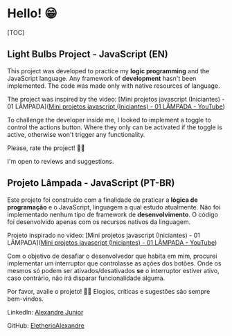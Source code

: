 





# Hello! 😁

[TOC]



## Light Bulbs Project - JavaScript (EN)





This project was developed to practice my **logic programming** and the JavaScript language. Any framework of **development** hasn't been implemented. The code was made only with native resources of language.

The project was inspired by the video: [Mini projetos javascript (Iniciantes) - 01 LÂMPADA]([Mini projetos javascript (Iniciantes) - 01 LÂMPADA - YouTube](https://www.youtube.com/watch?v=4r0zOW9Zn-Y&t=6s))

To challenge the developer inside me, I looked to implement a toggle to control the actions button. Where they only can be activated if the toggle is active, otherwise won't trigger any functionality.



Please, rate the project! 👨‍💻

I'm open to reviews and suggestions.



## Projeto Lâmpada - JavaScript (PT-BR)



Este projeto foi construído com a finalidade de praticar a **lógica de programação** e o JavaScript, linguagem a qual estudo atualmente. Não foi implementado nenhum tipo de framework de **desenvolvimento**. O código foi desenvolvido apenas com os recursos nativos da linguagem.

Projeto inspirado no vídeo: [Mini projetos javascript (Iniciantes) - 01 LÂMPADA]([Mini projetos javascript (Iniciantes) - 01 LÂMPADA - YouTube](https://www.youtube.com/watch?v=4r0zOW9Zn-Y&t=6s))

Com o objetivo de desafiar o desenvolvedor que habita em mim, procurei implementar um interruptor que controlasse as ações dos botões. Onde os mesmos só podem ser ativados/desativados **se** o interruptor estiver ativo, caso contrário, não irá disparar funcionalidade alguma.



Por favor, avalie o projeto! 👨‍💻
Elogios, críticas e sugestões são sempre bem-vindos. 



LinkedIn: [Alexandre Junior](https://www.linkedin.com/in/alexandre-eletherio-ab799719a/)

GitHub: [EletherioAlexandre](https://github.com/EletherioAlexandre)